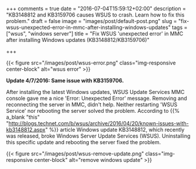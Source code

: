+++
comments = true
date = "2016-07-04T15:59:12+02:00"
description = "KB3148812 and KB3159706 causes WSUS to crash. Learn how to fix this problem."
draft = false
image = "images/post/default-post.png"
slug = "fix-wsus-unexpected-error-in-mmc-after-installing-windows-updates"
tags = ["wsus", "windows server"]
title = "Fix WSUS 'unexpected error' in MMC after installing Windows updates (KB3148812/KB3159706)"

+++

{{< figure src="/images/post/wsus-error.png" class="img-responsive center-block" alt="wsus error" >}}

**Update 4/7/2016: Same issue with KB3159706.**

After installing the latest Windows updates, WSUS Update Services MMC console gave me a nice 'Error: Unexpected Error' message. Removing and reconnecting the server in MMC, didn't help. Neither restarting 'WSUS Service' nor rebooting the server solved the problem. According to {{% a_blank "this" "http://blogs.technet.com/b/wsus/archive/2016/04/20/known-issues-with-kb3148812.aspx" %}} article Windows update KB3148812, which recently was released, broke Windows Server Update Services (WSUS). Uninstalling this specific update and rebooting the server fixed the problem.

{{< figure src="/images/post/wsus-remove-update.png" class="img-responsive center-block" alt="remove windows update" >}}